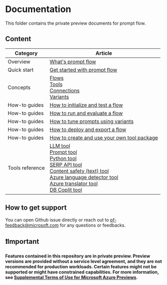 # Documentation

This folder contains the private preview documents for prompt flow.

## Content

| Category              | Article             |
|----------------|----------------|
|Overview|[What's prompt flow](./overview.md)|
|Quick start|[Get started with prompt flow](./how-to-guides/quick-start.md)|
|Concepts|[Flows](./concepts/concept-flows.md)<br> [Tools](./concepts/concept-tools.md)<br> [Connections](./concepts/concept-connections.md)<br> [Variants](./concepts/concept-variants.md)<br> |
|How-to guides|[How to initialize and test a flow](./how-to-guides/init-and-test-a-flow.md)|
|How-to guides|[How to run and evaluate a flow](./how-to-guides/run-and-evaluate-a-flow.md)|
|How-to guides|[How to tune prompts using variants](./how-to-guides/tune-prompts-with-variants.md)|
|How-to guides|[How to deploy and export a flow](./how-to-guides/deploy-and-export-a-flow.md)|
|How-to guides|[How to create and use your own tool package](./how-to-guides/how-to-create-and-use-your-own-tool-package.md)|
|Tools reference|[LLM tool](./tools-reference/llm-tool.md)<br> [Prompt tool](./tools-reference/prompt-tool.md)<br> [Python tool](./tools-reference/python-tool.md)<br> [SERP API tool](./tools-reference/serp-api-tool.md)<br> [Content safety (text) tool](./tools-reference/content-safety-text-tool.md)<br> [Azure language detector tool](./tools-reference/azure_language_detector_tool.md) <br> [Azure translator tool](./tools-reference/azure_translator_tool.md) <br> [DB Coplit tool](./tools-reference/db_copilot_tool.md)|

## How to get support

You can open Github issue directly or reach out to pf-feedback@microsoft.com for any questions or feedbacks.

## ❗Important

**Features contained in this repository are in private preview. Preview versions are provided without a service level agreement, and they are not recommended for production workloads. Certain features might not be supported or might have constrained capabilities. For more information, see [Supplemental Terms of Use for Microsoft Azure Previews](https://azure.microsoft.com/en-us/support/legal/preview-supplemental-terms/).**
